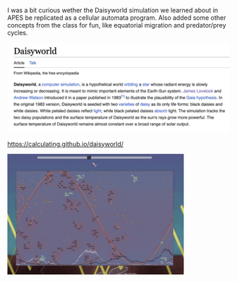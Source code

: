 I was a bit curious wether the Daisyworld simulation we learned about in APES be replicated as a cellular automata program. Also added some other concepts from the class for fun, like equatorial migration and predator/prey cycles.

![wikipedia snippet about the Daisyworld simulation](wikipedia.png)

https://calculating.github.io/daisyworld/

![demo of the website](clip.gif)
